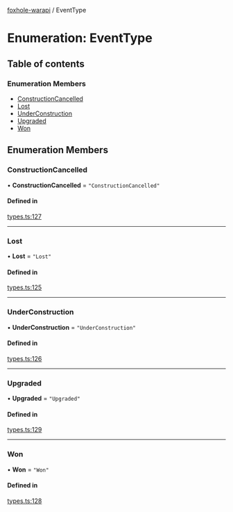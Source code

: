 [foxhole-warapi](../README.md) / EventType

# Enumeration: EventType

## Table of contents

### Enumeration Members

- [ConstructionCancelled](EventType.md#constructioncancelled)
- [Lost](EventType.md#lost)
- [UnderConstruction](EventType.md#underconstruction)
- [Upgraded](EventType.md#upgraded)
- [Won](EventType.md#won)

## Enumeration Members

### ConstructionCancelled

• **ConstructionCancelled** = ``"ConstructionCancelled"``

#### Defined in

[types.ts:127](https://github.com/art0rz/foxhole-warapi/blob/faccaba/src/types.ts#L127)

___

### Lost

• **Lost** = ``"Lost"``

#### Defined in

[types.ts:125](https://github.com/art0rz/foxhole-warapi/blob/faccaba/src/types.ts#L125)

___

### UnderConstruction

• **UnderConstruction** = ``"UnderConstruction"``

#### Defined in

[types.ts:126](https://github.com/art0rz/foxhole-warapi/blob/faccaba/src/types.ts#L126)

___

### Upgraded

• **Upgraded** = ``"Upgraded"``

#### Defined in

[types.ts:129](https://github.com/art0rz/foxhole-warapi/blob/faccaba/src/types.ts#L129)

___

### Won

• **Won** = ``"Won"``

#### Defined in

[types.ts:128](https://github.com/art0rz/foxhole-warapi/blob/faccaba/src/types.ts#L128)
